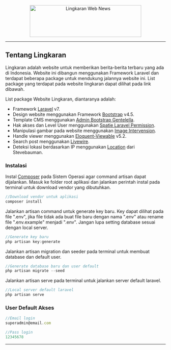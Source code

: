 <p align="center">
    <img src="https://github.com/riyan-amanda/lingkaran-web-news/blob/master/public/assets/logo/lingkaran.png?raw=true" alt="Lingkaran Web News" width="350px" height="100px">
    <hr/>
</p>

## Tentang Lingkaran

Lingkaran adalah website untuk memberikan berita-berita terbaru yang ada di Indonesia. Website ini dibangun menggunakan Framework Laravel dan terdapat beberapa package untuk mendukung jalannya website ini. List package yang terdapat pada website lingkaran dapat dilihat pada link dibawah.

List package Website Lingkaran, diantaranya adalah:

- Framework [Laravel](https://laravel.com/) v7.
- Design website menggunakan Framework [Bootstrap](https://getbootstrap.com/) v4.5.
- Template CMS menggunakan [Admin Bootstrap Gentelella](https://github.com/ColorlibHQ/gentelella).
- Hak akses dan Level User menggunakan [Spatie Laravel Permission](https://github.com/spatie/laravel-permission).
- Manipulasi gambar pada website menggunakan [Image Intervension](http://image.intervention.io/).
- Handle viewer menggunakan [Eloquent-Viewable](https://github.com/cyrildewit/eloquent-viewable) v5.2.
- Search post menggunakan [Livewire](https://laravel-livewire.com/).
- Deteksi lokasi berdasarkan IP menggunakan [Location](https://github.com/stevebauman/location) dari Stevebauman.

### Instalasi
Instal [Composer](https://getcomposer.org/) pada Sistem Operasi agar command artisan dapat dijalankan. Masuk ke folder root aplikasi dan jalankan perintah instal pada terminal untuk download vendor yang dibutuhkan.

```javascript
//Download vendor untuk aplikasi
composer install
```

Jalankan artisan command untuk generate key baru. Key dapat dilihat pada file ".env", jika file tidak ada buat file baru dengan nama ".env" atau rename file ".env.example" menjadi ".env". Jangan lupa setting database sesuai dengan local server.

```javascript
//Generate key baru
php artisan key:generate
```
Jalankan artisan migration dan seeder pada terminal untuk membuat database dan default user.

```javascript
//Generate database baru dan user default
php artisan migrate --seed

```

Jalankan artisan serve pada terminal untuk jalankan server default laravel.

```javascript
//Local server default laravel
php artisan serve

```

### User Default Akses

```javascript
//Email login
superadmin@email.com

//Pass login
12345678
```

<hr/>
